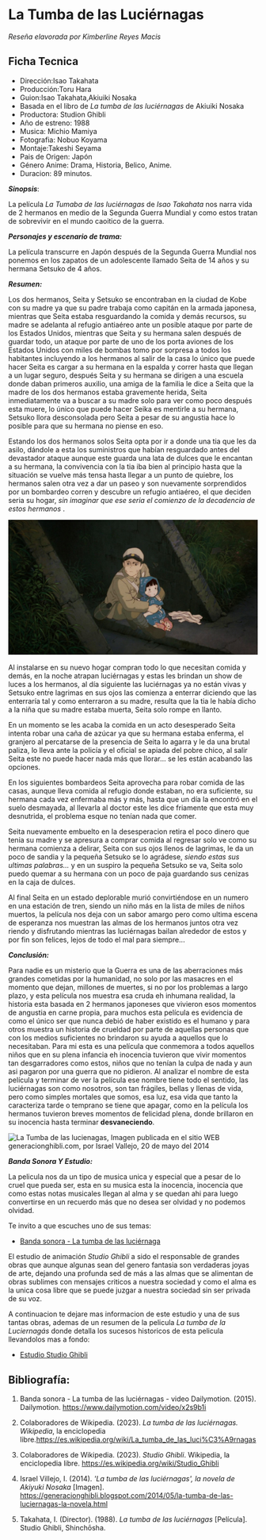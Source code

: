 # La Tumba de las Luciérnagas

_Reseña elavorada por Kimberline Reyes Macis_

## Ficha Tecnica
- Dirección:Isao Takahata
- Producción:Toru Hara
- Guion:Isao Takahata,Akiuiki Nosaka
- Basada en el libro de *La tumba de las luciérnagas* de Akiuiki Nosaka
- Productora: Studion Ghibli
- Año de estreno: 1988
- Musica: Michio Mamiya
- Fotografia: Nobuo Koyama
- Montaje:Takeshi Seyama
- Pais de Origen: Japón
- Género Anime: Drama, Historia, Belico, Anime.
- Duracion: 89 minutos.

**_Sinopsis_**:

La película  *La Tumaba de las luciérnagas* de _Isao Takahata_ nos narra vida de 2 hermanos en medio de la Segunda Guerra Mundial y como estos tratan de sobrevivir en el mundo caoitico de la guerra.

**_Personajes y escenario de trama:_**

La película transcurre en Japón después de la Segunda Guerra Mundial nos ponemos en los zapatos de un adolescente llamado Seita de 14 años y su hermana Setsuko de 4 años.

**_Resumen:_**

Los dos hermanos, Seita y Setsuko se encontraban en la ciudad de Kobe con su madre ya que su padre trabaja como capitán en la armada japonesa, mientras que Seita estaba resguardando la comida y demás recursos, su madre se adelanta al refugio antiaéreo ante un posible ataque por parte de los Estados Unidos, mientras que Seita y su hermana salen después de guardar todo, un ataque por parte de uno de los porta aviones de los Estados Unidos con miles de bombas tomo por sorpresa a todos los habitantes incluyendo a los hermanos al salir de la casa lo único que puede hacer Seita es cargar a su hermana en la espalda y correr hasta que llegan a un lugar seguro, después Seita y su hermana se dirigen a una escuela donde daban primeros auxilio, una amiga de la familia le dice a Seita que la madre de los dos hermanos estaba gravemente herida, Seita inmediatamente va a buscar a su madre solo para ver como poco después esta muere, lo único que puede hacer Seika es mentirle a su hermana,  Setsuko llora desconsolada pero Seita a pesar de su angustia hace lo posible para que su hermana no piense en eso.

Estando los dos hermanos solos Seita opta por ir a donde una tia que les da asilo, dándole a esta los suministros que habían resguardado antes del devastador ataque aunque este guarda una lata de dulces que le encantan a su hermana, la convivencia con la tia iba bien al principio hasta que la situación se vuelve más tensa hasta llegar a un punto de quiebre, los hermanos salen otra vez a dar un paseo y son nuevamente sorprendidos por un bombardeo corren y descubre un refugio antiaéreo, el que deciden seria su hogar, _sin imaginar que ese seria el comienzo de la decadencia de estos hermanos_ .

![La Tumba de las lucienagas, Imagen publicada en el sitio WEB generacionghibli.com, por Israel Vallejo, 20 de mayo del 2014](dos.jpg)

Al instalarse en su nuevo hogar compran todo lo que necesitan comida y demás, en la noche atrapan luciérnagas y estas les brindan un show de luces a los hermanos, al día siguiente las luciérnagas ya no están vivas y Setsuko entre lagrimas en sus ojos las comienza a enterrar diciendo que las enterraría tal y como enterraron a su madre, resulta que la tia le había dicho a la niña que su madre estaba muerta, Seita solo rompe en llanto.

En un momento se les acaba la comida en un acto desesperado Seita intenta robar una caña de azúcar ya que su hermana estaba enferma, el granjero al percatarse de la presencia de Seita lo agarra y le da una brutal paliza, lo lleva ante la policía y el oficial se apiada del pobre chico, al salir Seita este no puede hacer nada más que llorar… se les están acabando las opciones.

En los siguientes bombardeos Seita aprovecha para robar comida de las casas, aunque lleva comida al refugio donde estaban, no era suficiente, su hermana cada vez enfermaba más y más, hasta que un día la encontró en el suelo desmayada, al llevarla al doctor este les dice friamente que esta muy desnutrida, el problema esque no tenían nada que comer.

Seita nuevamente embuelto en la desesperacion retira el poco dinero que tenia su madre y se apresura a comprar comida al regresar solo ve como su hermana comienza a delirar, Seita con sus ojos llenos de lagrimas, le da un poco de sandia y la pequeña Setsuko se lo agrádese, *siendo estas sus ultimas palabras...* y en un suspiro la pequeña Setsuko se va, Seita solo puedo quemar a su hermana con un poco de paja guardando sus cenizas en la caja de dulces.

Al final Seita en un estado deplorable murió convirtiéndose en un numero en una estación de tren, siendo un niño más en la lista de miles de niños muertos, la película nos deja con un sabor amargo pero como ultima escena de esperanza nos muestran las almas de los hermanos juntos otra vez riendo y disfrutando mientras las luciérnagas bailan alrededor de estos y por fin son felices, lejos de todo el mal para siempre...


**_Conclusión:_**

Para nadie es un misterio que la Guerra es una de las aberraciones más grandes cometidas por la humanidad, no solo por las masacres en el momento que dejan, millones de muertes, si no por los problemas a largo plazo, y esta película nos muestra esa cruda eh inhumana realidad, la historia esta basada en 2 hermanos japoneses que vivieron esos momentos de angustia en carne propia, para muchos esta película es evidencia de como el único ser que nunca debió de haber existido es el humano y para otros muestra un historia de crueldad por parte de aquellas personas que con los medios suficientes no brindaron su ayuda a aquellos que lo necesitaban.
Para mi esta es una película que conmemora a todos aquellos niños que en su plena infancia eh inocencia tuvieron que vivir momentos tan desgarradores como estos, niños que no tenían la culpa de nada y aun asi pagaron por una guerra que no pidieron.
Al analizar el nombre de esta película y terminar de ver la película ese nombre tiene todo el sentido, las luciérnagas son como nosotros, son tan frágiles, bellas y llenas de vida, pero como simples mortales que somos, esa luz, esa vida que tanto la caracteriza tarde o temprano se tiene que apagar, como en la película los hermanos tuvieron breves momentos de felicidad plena, donde brillaron en su inocencia hasta terminar **desvaneciendo**.

![La Tumba de las lucienagas, Imagen publicada en el sitio WEB generacionghibli.com, por Israel Vallejo, 20 de mayo del 2014](https://4.bp.blogspot.com/-xN3kAWsTn2w/U3tg6ZnJfOI/AAAAAAAADbQ/MYUzQcbAJ4A/s1600/tumba-12.jpg)

**_Banda Sonora Y Estudio:_**

La pelicula nos da un tipo de musica unica y especial que a pesar de lo cruel que pueda ser, esta en su musica esta la inocencia, inocencia que como estas notas musicales llegan al alma y se quedan ahi para luego convertirse en un recuerdo más que no desea ser olvidad y no podemos olvidad.

Te invito a que escuches uno de sus temas:

- [Banda sonora - La tumba de las luciérnaga](https://www.dailymotion.com/video/x2s9b1i)

El estudio de animación _Studio Ghibli_ a sido el responsable de grandes obras que aunque algunas sean del genero fantasia son verdaderas joyas de arte, dejando una profunda sed de más a las almas que se alimentan de obras sublimes con mensajes criticos a nuestra sociedad y como el alma es la unica cosa libre que se puede juzgar a nuestra sociedad sin ser privada de su voz.

A continuacion te dejare mas informacion de este estudio y una de sus tantas obras, ademas de un resumen de la pelicula _La tumba de la Luciernagás_ donde detalla los sucesos historicos de esta pelicula llevandolos mas a fondo: 

- [Estudio Studio Ghibli](https://es.wikipedia.org/wiki/Studio_Ghibli)

## Bibliografía:

1. Banda sonora - La tumba de las luciérnagas - video Dailymotion. (2015). Dailymotion. https://www.dailymotion.com/video/x2s9b1i

2. Colaboradores de Wikipedia. (2023). _La tumba de las luciérnagas. Wikipedia_, la enciclopedia libre.https://es.wikipedia.org/wiki/La_tumba_de_las_luci%C3%A9rnagas

3. Colaboradores de Wikipedia. (2023). _Studio Ghibli_. Wikipedia, la enciclopedia libre. https://es.wikipedia.org/wiki/Studio_Ghibli

4. Israel Villejo, I. (2014). _'La tumba de las luciérnagas', la novela de Akiyuki Nosaka_ [Imagen]. https://generacionghibli.blogspot.com/2014/05/la-tumba-de-las-luciernagas-la-novela.html 

5. Takahata, I. (Director). (1988). _La tumba de las luciérnagas_ [Película]. Studio Ghibli, Shinchōsha.
